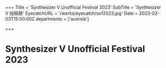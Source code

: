 +++
Title = 'Synthesizer V Unofficial Festival 2023'
SubTitle = 'Synthesizer V 投稿祭'
EyecatchURL = '/works/eyecatch/svf2023.jpg'
Date = 2023-02-03T15:00:00Z
departments = ['acerola']

+++

<!--more-->

# Synthesizer V Unofficial Festival 2023
